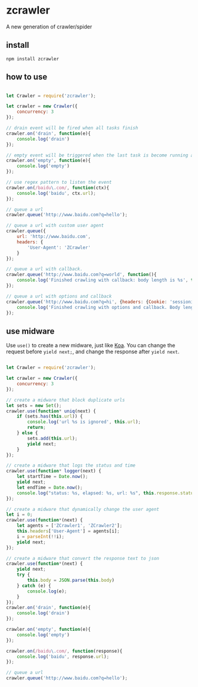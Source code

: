 # zcrawler
A new generation of crawler/spider

## install
```npm install zcrawler```

## how to use
```javascript

let Crawler = require('zcrawler');

let crawler = new Crawler({
    concurrency: 3
});

// drain event will be fired when all tasks finish
crawler.on('drain', function(e){
    console.log('drain')
});

// empty event will be triggered when the last task is become running and no task exists in the pending queue
crawler.on('empty', function(e){
    console.log('empty')
});

// use regex pattern to listen the event
crawler.on(/baidu\.com/, function(ctx){
    console.log('baidu', ctx.url);
});

// queue a url
crawler.queue('http://www.baidu.com?q=hello');

// queue a url with custom user agent
crawler.queue({
    url: 'http://www.baidu.com',
    headers: {
        'User-Agent': 'ZCrawler'
    }
});

// queue a url with callback.
crawler.queue('http://www.baidu.com?q=world', function(){
    console.log('Finished crawling with callback: body length is %s', this.body.length);
});

// queue a url with options and callback
crawler.queue('http://www.baidu.com?q=hi', {headers: {Cookie: 'sessionid=1232;'}}, function(){
    console.log('Finished crawling with options and callback. Body length is %s', this.body.length);
});

```

## use midware
Use `use()` to create a new midware, just like [Koa](https://github.com/koajs/koa). You can change the request before `yield next;`, and change the response after `yield next`. 

```javascript

let Crawler = require('zcrawler');

let crawler = new Crawler({
    concurrency: 3
});

// create a midware that block duplicate urls
let sets = new Set();
crawler.use(function* uniq(next) {
    if (sets.has(this.url)) {
        console.log('url %s is ignored', this.url);
        return;
    } else {
        sets.add(this.url);
        yield next;
    }
});

// create a midware that logs the status and time
crawler.use(function* logger(next) {
    let startTime = Date.now();
    yield next;
    let endTime = Date.now();
    console.log("status: %s, elapsed: %s, url: %s", this.response.statusCode, endTime - startTime, this.url);
});

// create a midware that dynamically change the user agent
let i = 0;
crawler.use(function*(next) {
    let agents = ['ZCrawler1', 'ZCrawler2'];
    this.headers['User-Agent'] = agents[i];
    i = parseInt(!!i);
    yield next;
});

// create a midware that convert the response text to json
crawler.use(function*(next) {
    yield next;
    try {
        this.body = JSON.parse(this.body)
    } catch (e) {
        console.log(e);
    }
});
crawler.on('drain', function(e){
    console.log('drain')
});

crawler.on('empty', function(e){
    console.log('empty')
});

crawler.on(/baidu\.com/, function(response){
    console.log('baidu', response.url);
});

// queue a url
crawler.queue('http://www.baidu.com?q=hello');

```